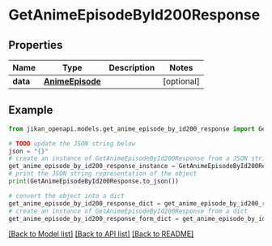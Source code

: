 # GetAnimeEpisodeById200Response


## Properties

Name | Type | Description | Notes
------------ | ------------- | ------------- | -------------
**data** | [**AnimeEpisode**](AnimeEpisode.md) |  | [optional] 

## Example

```python
from jikan_openapi.models.get_anime_episode_by_id200_response import GetAnimeEpisodeById200Response

# TODO update the JSON string below
json = "{}"
# create an instance of GetAnimeEpisodeById200Response from a JSON string
get_anime_episode_by_id200_response_instance = GetAnimeEpisodeById200Response.from_json(json)
# print the JSON string representation of the object
print(GetAnimeEpisodeById200Response.to_json())

# convert the object into a dict
get_anime_episode_by_id200_response_dict = get_anime_episode_by_id200_response_instance.to_dict()
# create an instance of GetAnimeEpisodeById200Response from a dict
get_anime_episode_by_id200_response_form_dict = get_anime_episode_by_id200_response.from_dict(get_anime_episode_by_id200_response_dict)
```
[[Back to Model list]](../README.md#documentation-for-models) [[Back to API list]](../README.md#documentation-for-api-endpoints) [[Back to README]](../README.md)


